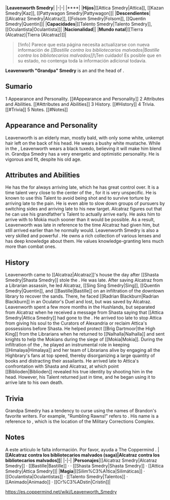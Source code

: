 |**Leavenworth Smedry**|
|-|-|
|****|
|**Hijos**|[[Attica Smedry\|Attica]], [[Kazan Smedry\|Kaz]], [[Pattywagon Smedry\|Pattywagon]]|
|**Descendientes**|[[Alcatraz Smedry\|Alcatraz]], [[Folsom Smedry\|Folsom]], [[Quentin Smedry\|Quentin]]|
|**Capacidades**|[[Talento Smedry\|Talento Smedry]], [[Oculantista\|Oculantista]]|
|**Nacionalidad**||
|**Mundo natal**|[[Tierra (Alcatraz)\|Tierra (Alcatraz)]]|

> [!info] Parece que esta página necesita actualizarse con nueva información de *[[Bastille contra los bibliotecarios malvados\|Bastille contra los bibliotecarios malvados]]*!¡Ten cuidado! Es posible que en su estado, no contenga toda la información adicional todavía.

**Leavenworth "Grandpa" Smedry** is an  and the head of .

## Sumario

1 Appearance and Personality. [[#Appearance and Personality]] 
2 Attributes and Abilities. [[#Attributes and Abilities]] 
3 History. [[#History]] 
4 Trivia. [[#Trivia]] 
5 Notes. [[#Notes]] 


## Appearance and Personality
Leavenworth is an elderly man, mostly bald, with only some white, unkempt hair left on the back of his head. He wears a bushy white mustache.
While in the , Leavenworth wears a black tuxedo, believing it will make him blend in.
Grandpa Smedry has a very energetic and optimistic personality. He is vigorous and fit, despite his old age.

## Attributes and Abilities
He has the  for always arriving late, which he has great control over. It is a time talent very close to the center of the , for it is very unspecific. He is known to use this Talent to avoid being shot and to survive torture by arriving late to the pain. He is even able to slow down groups of pursuers by switching sides and arriving late to his new target.
Alcatraz figures out that he can use his grandfather's Talent to actually arrive early. He asks him to arrive with  to Mokia much sooner than it would be possible. As a result, Leavenworth was late in reference to the time Alcatraz had given him, but still arrived earlier than he normally would.
Leavenworth Smedry is also a very skilled and powerful . He owns a rich collection of various lenses and has deep knowledge about them. He values knowledge-granting lens much more than combat ones.

## History
Leavenworth came to [[Alcatraz\|Alcatraz]]'s house the day after [[Shasta Smedry\|Shasta Smedry]] stole the . He was late. After saving Alcatraz from a Librarian assassin, he led Alcatraz, [[Sing Sing Smedry\|Sing]], [[Quentin Smedry\|Quentin]], and [[Bastille\|Bastille]] on an infiltration of the downtown library to recover the sands. There, he faced [[Radrian Blackburn\|Radrian Blackburn]] in an Oculator's Duel and lost, but was saved by Alcatraz.
Leavenworth spent a few more months in the Hushlands, but separated from Alcatraz when he received a message from Shasta saying that [[Attica Smedry\|Attica Smedry]] had gone to the . He arrived too late to stop Attica from giving his soul to the Curators of Alexandria or reclaim Attica's possessions before Shasta.
He helped protect [[Brig Dartmoor\|the High King]] from the Librarians when he returned to [[Nalhalla\|Nalhalla]] and sent knights to help the Mokians during the siege of [[Mokia\|Mokia]].
During the infiltration of the , he played an instrumental role in keeping [[Himalaya\|Himalaya]] and her team of Librarians alive by engaging all the Highbrary's fans at top speed, thereby disorganizing a large quantity of books and distracting their assailants. He arrived late to Attica's confrontation with Shasta and Alcatraz, at which point [[Biblioden\|Biblioden]] revealed his true identity by shooting him in the head. However, his Talent returned just in time, and he began using it to arrive late to his own death.

## Trivia
Grandpa Smedry has a tendency to curse using the names of Brandon's favorite writers. For example, "Rumbling Rawns!" refers to .
His name is a reference to , which is the location of the Military Corrections Complex.
## Notes

A este artículo le falta información. Por favor, ayuda a The Coppermind .
|**[[Alcatraz contra los bibliotecarios malvados (saga)\|Alcatraz contra los bibliotecarios malvados]]**|
|-|-|
|**Personajes**|[[Alcatraz Smedry\|Alcatraz Smedry]] · [[Bastille\|Bastille]] ·  · [[Shasta Smedry\|Shasta Smedry]] · [[Attica Smedry\|Attica Smedry]]|
|**Magia**|[[Silim%C3%A1tica\|Silimáticas]] · [[Oculantista\|Oculantistas]] · [[Talento Smedry\|Talentos]] · [[Animado\|Animado]] · [[Cr%C3%ADstin\|Crístin]]|



https://es.coppermind.net/wiki/Leavenworth_Smedry